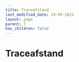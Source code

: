 ```yaml
---
title: Traceafstand
last_modified_date: 19-09-2023
layout: page
parent: T
has_children: false
---
```


Traceafstand
============

